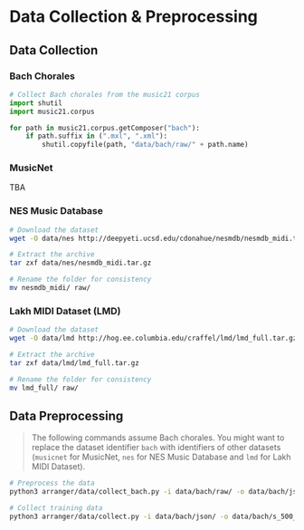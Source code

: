 # Data Collection & Preprocessing

## Data Collection

### Bach Chorales


```python
# Collect Bach chorales from the music21 corpus
import shutil
import music21.corpus

for path in music21.corpus.getComposer("bach"):
    if path.suffix in (".mxl", ".xml"):
        shutil.copyfile(path, "data/bach/raw/" + path.name)
```

### MusicNet

TBA

### NES Music Database

```sh
# Download the dataset
wget -O data/nes http://deepyeti.ucsd.edu/cdonahue/nesmdb/nesmdb_midi.tar.gz

# Extract the archive
tar zxf data/nes/nesmdb_midi.tar.gz

# Rename the folder for consistency
mv nesmdb_midi/ raw/
```

### Lakh MIDI Dataset (LMD)

```sh
# Download the dataset
wget -O data/lmd http://hog.ee.columbia.edu/craffel/lmd/lmd_full.tar.gz

# Extract the archive
tar zxf data/lmd/lmd_full.tar.gz

# Rename the folder for consistency
mv lmd_full/ raw/
```

## Data Preprocessing

> The following commands assume Bach chorales. You might want to replace the dataset identifier `bach` with identifiers of other datasets (`musicnet` for MusicNet, `nes` for NES Music Database and `lmd` for Lakh MIDI Dataset).

```sh
# Preprocess the data
python3 arranger/data/collect_bach.py -i data/bach/raw/ -o data/bach/json/ -j 1

# Collect training data
python3 arranger/data/collect.py -i data/bach/json/ -o data/bach/s_500_m_10/ -d bach -s 500 -m 10 -j 1
```
